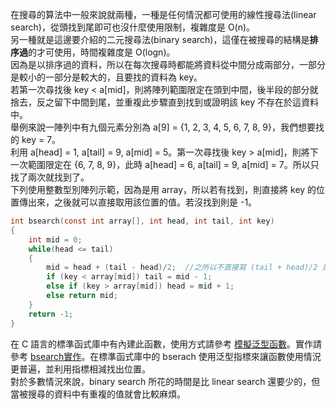 在搜尋的算法中一般來說就兩種，一種是任何情況都可使用的線性搜尋法(linear search)，從頭找到尾即可也沒什麼使用限制，複雜度是 O(n)。\
另一種就是這邊要介紹的二元搜尋法(binary search)，這僅在被搜尋的結構是**排序過**的才可使用，時間複雜度是 O(logn)。\
因為是以排序過的資料，所以在每次搜尋時都能將資料從中間分成兩部分，一部分是較小的一部分是較大的，且要找的資料為 key。\
若第一次尋找後 key < a[mid]，則將陣列範圍限定在頭到中間，後半段的部分就捨去，反之留下中間到尾，並重複此步驟直到找到或證明該 key 不存在於這資料中。\
舉例來說一陣列中有九個元素分別為 a[9] = {1, 2, 3, 4, 5, 6, 7, 8, 9}，我們想要找的 key = 7。\
利用 a[head] = 1, a[tail] = 9, a[mid] = 5。第一次尋找後 key > a[mid]，則將下一次範圍限定在 {6, 7, 8, 9}，此時 a[head] = 6, a[tail] = 9, a[mid] = 7。所以只找了兩次就找到了。\
下列使用整數型別陣列示範，因為是用 array，所以若有找到，則直接將 key 的位置傳出來，之後就可以直接取用該位置的值。若沒找到則是 -1。
```C
int bsearch(const int array[], int head, int tail, int key)
{
    int mid = 0;
    while(head <= tail)	
    {
        mid = head + (tail - head)/2;  //之所以不直接寫 (tail + head)/2 是因為可能會溢位造成 mid 變為負數。
        if (key < array[mid]) tail = mid - 1;
        else if (key > array[mid]) head = mid + 1;
        else return mid;
    }
    return -1;
}
```
在 C 語言的標準函式庫中有內建此函數，使用方式請參考 [模擬泛型函數](https://github.com/JrPhy/C_tutorial/blob/main/CH5-%E6%8C%87%E6%A8%99%E8%88%87%E5%AD%97%E4%B8%B2.md#5-%E6%A8%A1%E6%93%AC%E6%B3%9B%E5%9E%8B%E5%87%BD%E6%95%B8)。實作請參考 [bsearch實作](http://www.jbox.dk/sanos/source/lib/bsearch.c.html)。在標準函式庫中的 bserach 使用泛型指標來讓函數使用情況更普遍，並利用指標相減找出位置。\
對於多數情況來說，binary search 所花的時間是比 linear search 還要少的，但當被搜尋的資料中有重複的值就會比較麻煩。
